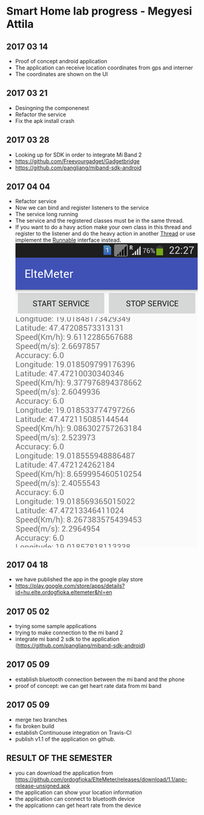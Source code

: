 # Smart Home lab progress - Megyesi Attila #

## 2017 03 14
- Proof of concept android application
- The application can receive location coordinates from gps and interner
- The coordinates are shown on the UI
## 2017 03 21
- Desingning the componenest
- Refactor the service
- Fix the apk install crash
## 2017 03 28
- Looking up for SDK in order to integrate Mi Band 2
- https://github.com/Freeyourgadget/Gadgetbridge
- https://github.com/pangliang/miband-sdk-android
## 2017 04 04
- Refactor service
- Now we can bind and register listeners to the service
- The service long running
- The service and the registered classes must be in the same thread.
- If you want to do a havy action make your own class in this thread and register to the listener and do the heavy action in 
another [Thread](https://developer.android.com/reference/java/lang/Thread.html) or use implement the [Runnable](https://developer.android.com/reference/java/lang/Runnable.html) interface instead.
![Alt text](https://github.com/ordogfioka/ElteMeter/blob/master/LabProgress/Picture/GpsData.png "Gps sensor data")
## 2017 04 18
- we have published the app in the google play store
- https://play.google.com/store/apps/details?id=hu.elte.ordogfioka.eltemeter&hl=en
## 2017 05 02
- trying some sample applications
- trying to make connection to the mi band 2
- integrate mi band 2 sdk to the application (https://github.com/pangliang/miband-sdk-android)
## 2017 05 09
- establish bluetooth connection between the mi band and the phone
- proof of concept: we can get heart rate data from mi band
## 2017 05 09
- merge two branches
- fix broken build
- establish Continuouse integration on Travis-CI
- publish v1.1 of the application on github.
## RESULT OF THE SEMESTER
- you can download the application from https://github.com/ordogfioka/ElteMeter/releases/download/1.1/app-release-unsigned.apk
- the application can show your location information
- the application can connect to bluetooth device
- the applcationn can get heart rate from the device
